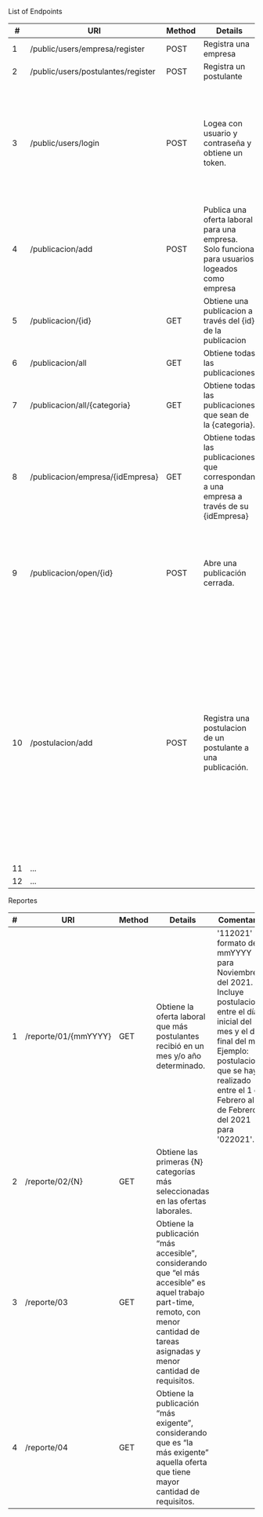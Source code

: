 List of Endpoints

| # | URI                                | Method | Details                                                                              				| Comentarios |
| - | ---------------------------------- | ------ | --------------------------------------------------------------------------------------------------- | ----------- |
| 1 | /public/users/empresa/register     | POST   | Registra una empresa                                                                                | |
| 2 | /public/users/postulantes/register | POST   | Registra un postulante                                                                              | |
| 3 | /public/users/login 				 | POST   | Logea con usuario y contraseña y obtiene un token.                                                  | Recibe el bearer token, el cual identifica a la empresa o al postulante. Informa en la respuesta si el token pertenece a una empresa o no. |
| 4 | /publicacion/add 					 | POST   | Publica una oferta laboral para una empresa. Solo funciona para usuarios logeados como empresa      | Se debe enviar el PublicacionVO en el body y el token bearer para identificar a la empresa. |
| 5 | /publicacion/{id}					 | GET    | Obtiene una publicacion a través del {id} de la publicacion                                         ||
| 6 | /publicacion/all					 | GET    | Obtiene todas las publicaciones							                                            ||
| 7 | /publicacion/all/{categoria}		 | GET    | Obtiene todas las publicaciones que sean de la {categoria}.							                ||
| 8 | /publicacion/empresa/{idEmpresa}   | GET    | Obtiene todas las publicaciones que correspondan a una empresa a través de su {idEmpresa}           ||
| 9 | /publicacion/open/{id}	 		 | POST   | Abre una publicación cerrada.                                       								| Solo puede abrirse si esta cerrada (y no abierta ni finalizada). Solo la empresa dueña de la publicación puede abrirla. |
| 10 | /postulacion/add	 				 | POST   | Registra una postulacion de un postulante a una publicación.                                        | La publicacion debe existir. El postulante debe existir. No debe el postulante ya estar postulado a la publicación. Sólo el mismo postulante loggeado puede postularse a una publicación (El token bearer debe coincidir con el id_postulante enviado en la request body.) |
| 11 | ... 								 |        |                                                                                                     ||
| 12 | ... 								 |        |                                                                                                     ||

Reportes

| # | URI                                | Method | Details                                                                              				| Comentarios |
| - | ---------------------------------- | ------ | --------------------------------------------------------------------------------------------------- | ----------- |
| 1 | /reporte/01/{mmYYYY}				 | GET    | Obtiene la oferta laboral que más postulantes recibió en un mes y/o año determinado.                | '112021' formato de mmYYYY para Noviembre del 2021. Incluye postulaciones entre el día inicial del mes y el día final del mes. Ejemplo: postulaciones que se hayan realizado entre el 1 de Febrero al 28 de Febrero del 2021 para '022021'. |
| 2 | /reporte/02/{N} 					 | GET    | Obtiene las primeras {N} categorías más seleccionadas en las ofertas laborales.                     ||
| 3 | /reporte/03 						 | GET    | Obtiene la publicación “más accesible”, considerando que “el más accesible” es aquel trabajo part-time, remoto, con menor cantidad de tareas asignadas y menor cantidad de requisitos.                                                                                                    ||
| 4 | /reporte/04						 | GET    | Obtiene la publicación “más exigente”, considerando que es “la más exigente” aquella oferta que tiene mayor cantidad de requisitos. ||